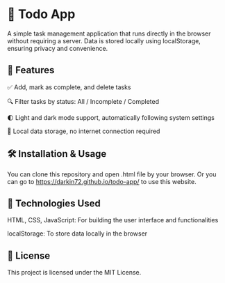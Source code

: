 # 📝 Todo App
A simple task management application that runs directly in the browser without requiring a server. Data is stored locally using localStorage, ensuring privacy and convenience.

## 🚀 Features
✅ Add, mark as complete, and delete tasks

🔍 Filter tasks by status: All / Incomplete / Completed

🌓 Light and dark mode support, automatically following system settings

💾 Local data storage, no internet connection required

## 🛠️ Installation & Usage
You can clone this repository and open .html file by your browser.
Or you can go to https://darkin72.github.io/todo-app/ to use this website.

## 🧱 Technologies Used
HTML, CSS, JavaScript: For building the user interface and functionalities

localStorage: To store data locally in the browser

## 📄 License
This project is licensed under the MIT License.

